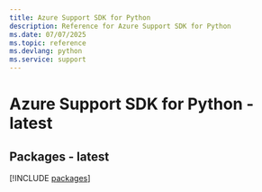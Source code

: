 ```yaml
---
title: Azure Support SDK for Python
description: Reference for Azure Support SDK for Python
ms.date: 07/07/2025
ms.topic: reference
ms.devlang: python
ms.service: support
---
```

# Azure Support SDK for Python - latest
## Packages - latest
[!INCLUDE [packages](support-index.md)]